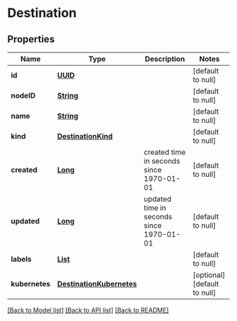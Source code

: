 # Destination
## Properties

Name | Type | Description | Notes
------------ | ------------- | ------------- | -------------
**id** | [**UUID**](UUID.md) |  | [default to null]
**nodeID** | [**String**](string.md) |  | [default to null]
**name** | [**String**](string.md) |  | [default to null]
**kind** | [**DestinationKind**](DestinationKind.md) |  | [default to null]
**created** | [**Long**](long.md) | created time in seconds since 1970-01-01 | [default to null]
**updated** | [**Long**](long.md) | updated time in seconds since 1970-01-01 | [default to null]
**labels** | [**List**](string.md) |  | [default to null]
**kubernetes** | [**DestinationKubernetes**](DestinationKubernetes.md) |  | [optional] [default to null]

[[Back to Model list]](../README.md#documentation-for-models) [[Back to API list]](../README.md#documentation-for-api-endpoints) [[Back to README]](../README.md)

